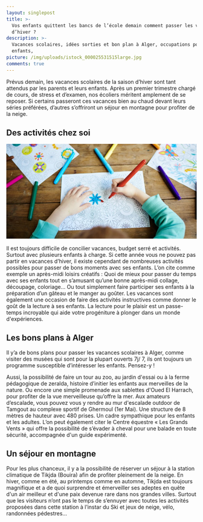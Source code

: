 ```yaml
---
layout: singlepost
title: >-
  Vos enfants quittent les bancs de l’école demain comment passer les vacances
  d’hiver ?
description: >-
  Vacances scolaires, idées sorties et bon plan à Alger, occupations pour les
  enfants, 
picture: /img/uploads/istock_000025531515large.jpg
comments: true
---
```

Prévus demain, les vacances scolaires de la saison d’hiver sont tant attendus par les parents et leurs enfants. Après un premier trimestre chargé de cours, de stress et d’examen, nos écoliers méritent amplement de se reposer. Si certains passeront ces vacances bien au chaud devant leurs séries préférées, d’autres s’offriront un séjour en montagne pour profiter de la neige.

## Des activités chez soi

![](/img/uploads/il-adore-le-coloriage-tant-mieux-ca-lui-fait-du-bien.jpeg)

Il est toujours difficile de concilier vacances, budget serré et activités. Surtout avec plusieurs enfants à charge. Si cette année vous ne pouvez pas partir en vacances d’hiver, il existe cependant de nombreuses activités possibles pour passer de bons moments avec ses enfants. L’on cite comme exemple un après-midi loisirs créatifs : Quoi de mieux pour passer du temps avec ses enfants tout en s’amusant qu’une bonne après-midi collage, découpage, coloriage… Ou tout simplement faire participer ses enfants à la préparation d’un gâteau et le manger au goûter. Les vacances sont également une occasion de faire des activités instructives comme donner le goût de la lecture à ses enfants. La lecture pour le plaisir est un passe-temps incroyable qui aide votre progéniture à plonger dans un monde d'expériences.

## Les bons plans à Alger

Il y’a de bons plans pour passer les vacances scolaires à Alger, comme visiter des musées qui sont pour la plupart ouverts 7j/ 7, ils ont toujours un programme susceptible d’intéresser les enfants. Pensez-y !

Aussi, la possibilité de faire un tour au zoo, au jardin d'essai ou à la ferme pédagogique de zeralda, histoire d’initier les enfants aux merveilles de la nature. Ou encore une simple promenade aux sablettes d'Oued El Harrach, pour profiter de la vue merveilleuse qu’offre la mer. Aux amateurs d’escalade, vous pouvez vous y rendre au mur d'escalade outdoor de Tamgout au complexe sportif de Ghermoul (1er Mai). Une structure de 8 mètres de hauteur avec 480 prises. Un cadre sympathique pour les enfants et les adultes. L’on peut également citer le Centre équestre « Les Grands Vents » qui offre la possibilité de s’évader à cheval pour une balade en toute sécurité, accompagnée d'un guide expérimenté.  

## Un séjour en montagne

Pour les plus chanceux, il y a la possibilité de réserver un séjour à la station climatique de Tikjda (Bouira) afin de profiter pleinement de la neige. En hiver, comme en été, au printemps comme en automne, Tikjda est toujours magnifique et a de quoi surprendre et émerveiller ses adeptes en quête d'un air meilleur et d'une paix devenue rare dans nos grandes villes. Surtout que les visiteurs n’ont pas le temps de s’ennuyer avec toutes les activités proposées dans cette station à l’instar du Ski et jeux de neige, vélo, randonnées pédestres…
